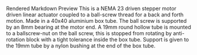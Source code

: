 
Rendered Markdown Preview
This is a NEMA 23 driven stepper motor driven linear actuator coupled to a ball-screw thread for a back and forth motion.
Made in a 40x40 aluminium box tube. The ball screw is supported by an 8mm bearing at the motor end.
A 19mm round hollow tube is mounted to a ballscrew-nut on the ball screw, this is stopped from rotating by anti-rotation block with a tight tolerance inside the box tube.
Support is given to the 19mm tube by a nylon bushing at the end of the box tube.
